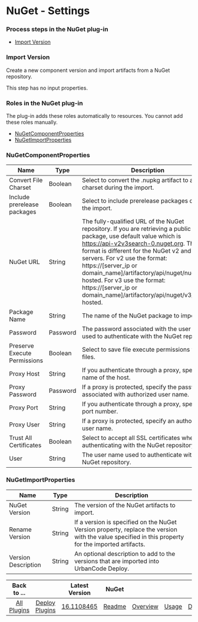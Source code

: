 
# NuGet - Settings


### Process steps in the NuGet plug-in

* [Import Version](#import_version)


### Import Version

Create a new component version and import artifacts from a NuGet repository.

This step has no input properties.


### Roles in the NuGet plug-in

The plug-in adds these roles automatically to resources. You cannot add these roles manually.

* [NuGetComponentProperties](#nugetcomponentproperties_role)
* [NuGetImportProperties](#nugetimportproperties_role)


### NuGetComponentProperties


| Name | Type | Description |
| --- | --- | --- |
| Convert File Charset | Boolean | Select to convert the .nupkg artifact to a new charset during the import. |
| Include prerelease packages | Boolean | Select to include prerelease packages during the import. |
| NuGet URL | String | The fully-qualified URL of the NuGet repository. If you are retrieving a public NuGet package, use default value which is https://api-v2v3search-0.nuget.org. The URL format is different for the NuGet v2 and v3 servers. For v2 use the format: https://[server\_ip or domain\_name]/artifactory/api/nuget/nuget-hosted. For v3 use the format: https://[server\_ip or domain\_name]/artifactory/api/nuget/v3/nuget-hosted. |
| Package Name | String | The name of the NuGet package to import. |
| Password | Password | The password associated with the user name used to authenticate with the NuGet repository. |
| Preserve Execute Permissions | Boolean | Select to save file execute permissions with files. |
| Proxy Host | String | If you authenticate through a proxy, specify the name of the host. |
| Proxy Password | Password | If a proxy is protected, specify the password associated with authorized user name. |
| Proxy Port | String | If you authenticate through a proxy, specify the port number. |
| Proxy User | String | If a proxy is protected, specify an authorized user name. |
| Trust All Certificates | Boolean | Select to accept all SSL certificates when authenticating with the NuGet repository. |
| User | String | The user name used to authenticate with the NuGet repository. |

### NuGetImportProperties


| Name | Type | Description |
| --- | --- | --- |
| NuGet Version | String | The version of the NuGet artifacts to import. |
| Rename Version | String | If a version is specified on the NuGet Version property, replace the version with the value specified in this property for the imported artifacts. |
| Version Description | String | An optional description to add to the versions that are imported into UrbanCode Deploy. |



|Back to ...||Latest Version|NuGet ||||
| :---: | :---: | :---: | :---: | :---: | :---: | :---: |
|[All Plugins](../../index.md)|[Deploy Plugins](../README.md)|[16.1108465](https://raw.githubusercontent.com/UrbanCode/IBM-UCD-PLUGINS/main/files/nuget-source-config/nuget-source-config-16.1108465.zip)|[Readme](README.md)|[Overview](overview.md)|[Usage](usage.md)|[Downloads](downloads.md)|
